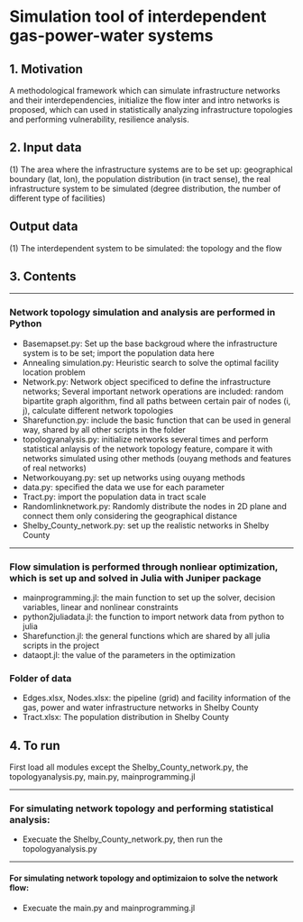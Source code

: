 # Simulation tool of interdependent gas-power-water systems
## 1. Motivation
A methodological framework which can simulate infrastructure networks and their interdependencies, initialize the flow inter and intro networks is proposed, which can used in statistically analyzing infrastructure topologies and performing vulnerability, resilience analysis.
## 2. Input data
(1) The area where the infrastructure systems are to be set up: geographical boundary (lat, lon), the population distribution (in tract sense), the real infrastructure system to be simulated (degree distribution, the number of different type of facilities)
## Output data
(1) The interdependent system to be simulated: the topology and the flow
## 3. Contents
**** 
### Network topology simulation and analysis are performed in Python
* Basemapset.py: Set up the base backgroud where the infrastructure system is to be set; import the population data here
* Annealing simulation.py: Heuristic search to solve the optimal facility location problem
* Network.py: Network object specificed to define the infrastructure networks; Several important network operations are included: random bipartite graph algorithm, find all paths between certain pair of nodes (i, j), calculate different network topologies
* Sharefunction.py: include the basic function that can be used in general way, shared by all other scripts in the folder
* topologyanalysis.py: initialize networks several times and perform statistical anlaysis of the network topology feature, compare it with networks simulated using other methods (ouyang methods and features of real networks)
* Networkouyang.py: set up networks using ouyang methods
* data.py: specified the data we use for each parameter
* Tract.py: import the population data in tract scale
* Randomlinknetwork.py: Randomly distribute the nodes in 2D plane and connect them only considering the geographical distance
* Shelby_County_network.py: set up the realistic networks in Shelby County
**** 
### Flow simulation is performed through nonliear optimization, which is set up and solved in Julia with Juniper package
* mainprogramming.jl: the main function to set up the solver, decision variables, linear and nonlinear constraints
* python2juliadata.jl: the function to import network data from python to julia
* Sharefunction.jl: the general functions which are shared by all julia scripts in the project
* dataopt.jl: the value of the parameters in the optimization
### Folder of data
* Edges.xlsx, Nodes.xlsx: the pipeline (grid) and facility information of the gas, power and water infrastructure networks in Shelby County
* Tract.xlsx: The population distribution in Shelby County

## 4. To run
First load all modules except the Shelby_County_network.py, the topologyanalysis.py, main.py, mainprogramming.jl
**** 
### For simulating network topology and performing statistical analysis:
* Execuate the Shelby_County_network.py, then run the topologyanalysis.py
**** 
#### For simulating network topology and optimizaion to solve the network flow:
* Execuate the main.py and mainprogramming.jl
